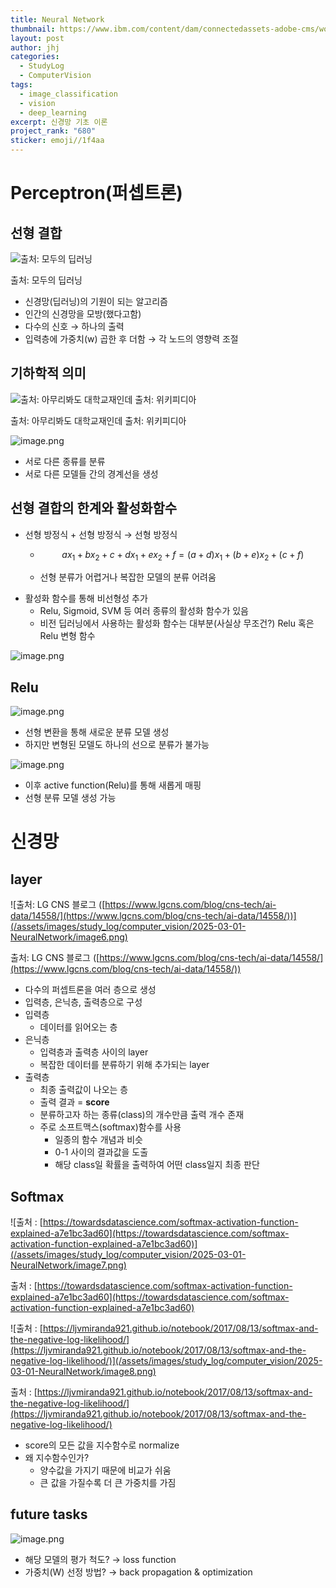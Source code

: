 ```yaml
---
title: Neural Network
thumbnail: https://www.ibm.com/content/dam/connectedassets-adobe-cms/worldwide-content/cdp/cf/ul/g/3a/b8/ICLH_Diagram_Batch_01_03-DeepNeuralNetwork.png
layout: post
author: jhj
categories:
  - StudyLog
  - ComputerVision
tags:
  - image_classification
  - vision
  - deep_learning
excerpt: 신경망 기초 이론
project_rank: "680"
sticker: emoji//1f4aa
---
```


# Perceptron(퍼셉트론)

## 선형 결합

![출처: 모두의 딥러닝](/assets/images/study_log/computer_vision/2025-03-01-NeuralNetwork/image.png)

출처: 모두의 딥러닝

- 신경망(딥러닝)의 기원이 되는 알고리즘
- 인간의 신경망을 모방(했다고함)
- 다수의 신호 → 하나의 출력
- 입력층에 가중치(w) 곱한 후 더함 → 각 노드의 영향력 조절

## 기하학적 의미

![출처: 아무리봐도 대학교재인데                                                               출처: 위키피디아](/assets/images/study_log/computer_vision/2025-03-01-NeuralNetwork/image1.png)

출처: 아무리봐도 대학교재인데                                                               출처: 위키피디아

![image.png](/assets/images/study_log/computer_vision/2025-03-01-NeuralNetwork/image2.png)

- 서로 다른 종류를 분류
- 서로 다른 모델들 간의 경계선을 생성

## 선형 결합의 한계와 활성화함수

- 선형 방정식 + 선형 방정식 → 선형 방정식
    - $$
      ax_{1} + bx_{2} + c + dx_{1} + ex_{2} + f = (a+d)x_{1} + (b+e)x_{2} + (c+f)
      $$
    
    - 선형 분류가 어렵거나 복잡한 모델의 분류 어려움
- 활성화 함수를 통해 비선형성 추가
    - Relu, Sigmoid, SVM 등 여러 종류의 활성화 함수가 있음
    - 비전 딥러닝에서 사용하는 활성화 함수는 대부분(사실상 무조건?) Relu 혹은 Relu 변형 함수

![image.png](/assets/images/study_log/computer_vision/2025-03-01-NeuralNetwork/image3.png)

## Relu

![image.png](/assets/images/study_log/computer_vision/2025-03-01-NeuralNetwork/image4.png)

- 선형 변환을 통해 새로운 분류 모델 생성
- 하지만 변형된 모델도 하나의 선으로 분류가 불가능

![image.png](/assets/images/study_log/computer_vision/2025-03-01-NeuralNetwork/image5.png)

- 이후 active function(Relu)를 통해 새롭게 매핑
- 선형 분류 모델 생성 가능

# 신경망

## layer

![출처: LG CNS 블로그 ([https://www.lgcns.com/blog/cns-tech/ai-data/14558/](https://www.lgcns.com/blog/cns-tech/ai-data/14558/))](/assets/images/study_log/computer_vision/2025-03-01-NeuralNetwork/image6.png)

출처: LG CNS 블로그 ([https://www.lgcns.com/blog/cns-tech/ai-data/14558/](https://www.lgcns.com/blog/cns-tech/ai-data/14558/))

- 다수의 퍼셉트론을 여러 층으로 생성
- 입력층, 은닉층, 출력층으로 구성
- 입력층
    - 데이터를 읽어오는 층
- 은닉층
    - 입력층과 출력층 사이의 layer
    - 복잡한 데이터를 분류하기 위해 추가되는 layer
- 출력층
    - 최종 출력값이 나오는 층
    - 출력 결과 = **score**
    - 분류하고자 하는 종류(class)의 개수만큼 출력 개수 존재
    - 주로 소프트맥스(softmax)함수를 사용
        - 일종의 함수 개념과 비슷
        - 0-1 사이의 결과값을 도출
        - 해당 class일 확률을 출력하여 어떤 class일지 최종 판단

## Softmax

![출처 : [https://towardsdatascience.com/softmax-activation-function-explained-a7e1bc3ad60](https://towardsdatascience.com/softmax-activation-function-explained-a7e1bc3ad60)](/assets/images/study_log/computer_vision/2025-03-01-NeuralNetwork/image7.png)

출처 : [https://towardsdatascience.com/softmax-activation-function-explained-a7e1bc3ad60](https://towardsdatascience.com/softmax-activation-function-explained-a7e1bc3ad60)

![출처 : [https://ljvmiranda921.github.io/notebook/2017/08/13/softmax-and-the-negative-log-likelihood/](https://ljvmiranda921.github.io/notebook/2017/08/13/softmax-and-the-negative-log-likelihood/)](/assets/images/study_log/computer_vision/2025-03-01-NeuralNetwork/image8.png)

출처 : [https://ljvmiranda921.github.io/notebook/2017/08/13/softmax-and-the-negative-log-likelihood/](https://ljvmiranda921.github.io/notebook/2017/08/13/softmax-and-the-negative-log-likelihood/)

- score의 모든 값을 지수함수로 normalize
- 왜 지수함수인가?
    - 양수값을 가지기 때문에 비교가 쉬움
    - 큰 값을 가질수록 더 큰 가중치를 가짐

## future tasks

![image.png](/assets/images/study_log/computer_vision/2025-03-01-NeuralNetwork/image9.png)

- 해당 모델의 평가 척도? → loss function
- 가중치(W) 선정 방법? → back propagation & optimization
